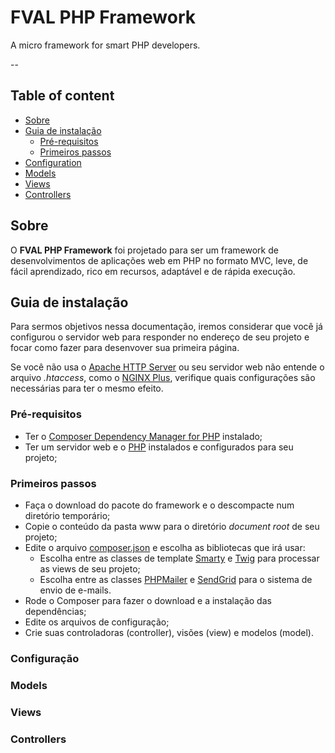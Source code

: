 # FVAL PHP Framework

A micro framework for smart PHP developers.

--

## Table of content

* [Sobre](#sobre)
* [Guia de instalação](#guia-de-instalacao)
  * [Pré-requisitos](#pre-requisitos)
  * [Primeiros passos](#primeiros-passos)
* [Configuration](#configuration)
* [Models](#models)
* [Views](#views)
* [Controllers](#controllers)

## Sobre

O **FVAL PHP Framework** foi projetado para ser um framework de desenvolvimentos de aplicações web em PHP no formato MVC, leve, de fácil aprendizado, rico em recursos, adaptável e de rápida execução.

## Guia de instalação

Para sermos objetivos nessa documentação, iremos considerar que você já configurou o servidor web para responder no endereço de seu projeto e focar como fazer para desenvover sua primeira página.

Se você não usa o [Apache HTTP Server](http://httpd.apache.org/) ou seu servidor web não entende o arquivo *.htaccess*, como o [NGINX Plus](https://www.nginx.com/solutions/web-server/), verifique quais configurações são necessárias para ter o mesmo efeito.

### Pré-requisitos

* Ter o [Composer Dependency Manager for PHP](https://getcomposer.org/) instalado;
* Ter um servidor web e o [PHP](http://www.php.net) instalados e configurados para seu projeto;

### Primeiros passos

* Faça o download do pacote do framework e o descompacte num diretório temporário;
* Copie o conteúdo da pasta www para o diretório *document root* de seu projeto;
* Edite o arquivo [composer.json](/composer.json) e escolha as bibliotecas que irá usar:
  * Escolha entre as classes de template [Smarty](http://www.smarty.net) e [Twig](http://twig.sensiolabs.org) para processar as views de seu projeto;
  * Escolha entre as classes [PHPMailer](https://github.com/PHPMailer/PHPMailer) e [SendGrid](https://github.com/sendgrid/sendgrid-php) para o sistema de envio de e-mails.
* Rode o Composer para fazer o download e a instalação das dependências;
* Edite os arquivos de configuração;
* Crie suas controladoras (controller), visões (view) e modelos (model).

### Configuração

### Models

### Views

### Controllers